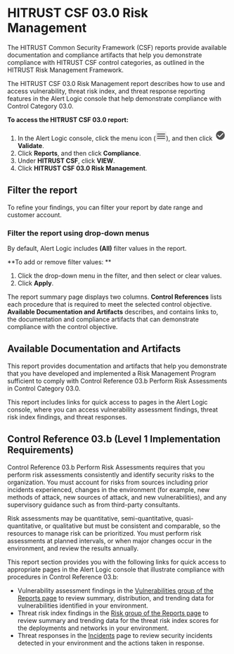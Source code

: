 # HITRUST CSF 03.0 Risk Management

The HITRUST Common Security Framework (CSF) reports provide available documentation and compliance artifacts that help you demonstrate compliance with HITRUST CSF control categories, as outlined in the HITRUST Risk Management Framework.

The HITRUST CSF 03.0 Risk Management report  describes how to  use and access vulnerability, threat risk index, and threat response reporting features in the Alert Logic console that help demonstrate compliance with Control Category 03.0.

**To access the HITRUST CSF 03.0 report:**

1. In the Alert Logic console, click the menu icon (![](../../../Resources/Images/dashboard/menu-icon.png)), and then click ![](../../../Resources/Images/dashboard/validate-icon.png)**Validate**.
2. Click **Reports**, and then click  **Compliance**.
3. Under **HITRUST CSF**, click **VIEW**.
4. Click **HITRUST CSF 03.0 Risk Management**.

## Filter the report

To refine your findings, you can filter your report by  date range and customer account.

### Filter the report using drop-down menus

By default, Alert Logic includes **(All)** filter values in the report.

**To add or remove filter values: **

1. Click the drop-down menu in the filter, and then select or clear values.
2. Click **Apply**.

The report summary page displays two columns. **Control References** lists each procedure that is required  to meet the selected control objective. **Available Documentation and Artifacts** describes, and contains links to, the documentation and compliance artifacts that can demonstrate compliance with the control objective.

## Available Documentation and Artifacts

This report provides documentation and artifacts that help you demonstrate that you have developed and implemented a Risk Management Program  sufficient to comply with Control Reference 03.b Perform Risk Assessments in Control Category 03.0.

This report includes links for quick access to pages in the Alert Logic console, where you can access vulnerability assessment findings, threat risk index findings, and threat responses.

## Control Reference 03.b  (Level 1 Implementation Requirements)

Control Reference 03.b Perform Risk Assessments requires that you perform risk assessments consistently and identify security risks to the organization. You must account for risks from sources including prior incidents experienced, changes in the environment (for example, new methods of attack, new sources of attack, and new vulnerabilities), and any supervisory guidance such as from third-party consultants.

Risk assessments may be quantitative, semi-quantitative, quasi-quantitative, or qualitative but must be consistent and comparable, so the resources to manage risk can be prioritized. You must perform risk assessments  at planned intervals, or when major changes occur in the environment, and review the results annually.

This report section provides you with the following links for quick access to appropriate pages in the Alert Logic console that illustrate compliance with procedures in Control Reference 03.b:

* Vulnerability assessment findings in the [Vulnerabilities group of the Reports page](../reports.md#Vulnerability-reports) to review summary, distribution, and trending data for vulnerabilities identified in your environment.
* Threat risk index findings in the [Risk group of the Reports page](../reports.md#Risk-reports) to review summary and trending data for the threat risk index scores for the deployments and networks in your environment.
* Threat responses in the [Incidents](../../incidents.md) page to review security incidents detected in your environment and the actions taken in response.
